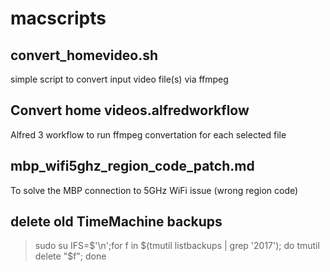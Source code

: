 # macscripts

## convert_homevideo.sh
simple script to convert input video file(s) via ffmpeg

## Convert home videos.alfredworkflow
Alfred 3 workflow to run ffmpeg convertation for each selected file

## mbp_wifi5ghz_region_code_patch.md
To solve the MBP connection to 5GHz WiFi issue (wrong region code)

## delete old TimeMachine backups
> sudo su
> IFS=$'\n';for f in $(tmutil listbackups | grep '2017'); do tmutil delete "$f"; done